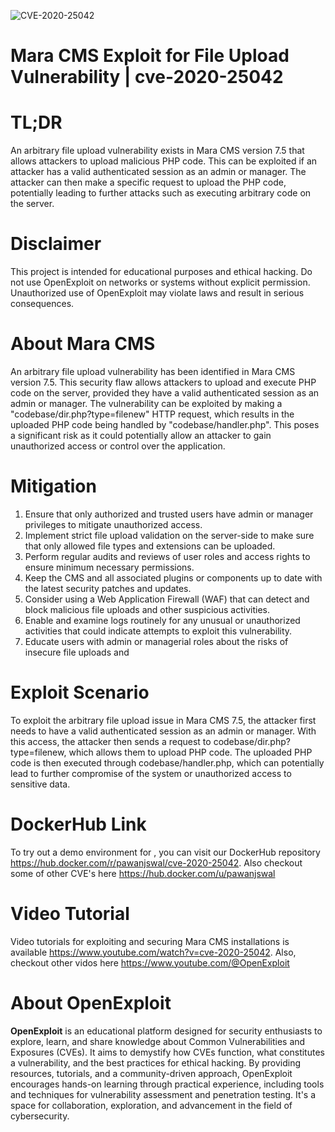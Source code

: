 ![CVE-2020-25042](https://raw.githubusercontent.com/pawanjswal/pawanjswal.github.io/master/cve/cve-2020-25042/assets/thumbnail.jpg)

# Mara CMS Exploit for File Upload Vulnerability | cve-2020-25042

# TL;DR
An arbitrary file upload vulnerability exists in Mara CMS version 7.5 that allows attackers to upload malicious PHP code. This can be exploited if an attacker has a valid authenticated session as an admin or manager. The attacker can then make a specific request to upload the PHP code, potentially leading to further attacks such as executing arbitrary code on the server.

# Disclaimer
This project is intended for educational purposes and ethical hacking. Do not use OpenExploit on networks or systems without explicit permission. Unauthorized use of OpenExploit may violate laws and result in serious consequences.

# About Mara CMS
An arbitrary file upload vulnerability has been identified in Mara CMS version 7.5. This security flaw allows attackers to upload and execute PHP code on the server, provided they have a valid authenticated session as an admin or manager. The vulnerability can be exploited by making a "codebase/dir.php?type=filenew" HTTP request, which results in the uploaded PHP code being handled by "codebase/handler.php". This poses a significant risk as it could potentially allow an attacker to gain unauthorized access or control over the application.

# Mitigation
1. Ensure that only authorized and trusted users have admin or manager privileges to mitigate unauthorized access.
2. Implement strict file upload validation on the server-side to make sure that only allowed file types and extensions can be uploaded.
3. Perform regular audits and reviews of user roles and access rights to ensure minimum necessary permissions.
4. Keep the CMS and all associated plugins or components up to date with the latest security patches and updates.
5. Consider using a Web Application Firewall (WAF) that can detect and block malicious file uploads and other suspicious activities.
6. Enable and examine logs routinely for any unusual or unauthorized activities that could indicate attempts to exploit this vulnerability.
7. Educate users with admin or managerial roles about the risks of insecure file uploads and

# Exploit Scenario
To exploit the arbitrary file upload issue in Mara CMS 7.5, the attacker first needs to have a valid authenticated session as an admin or manager. With this access, the attacker then sends a request to codebase/dir.php?type=filenew, which allows them to upload PHP code. The uploaded PHP code is then executed through codebase/handler.php, which can potentially lead to further compromise of the system or unauthorized access to sensitive data.

# DockerHub Link
To try out a demo environment for , you can visit our DockerHub repository https://hub.docker.com/r/pawanjswal/cve-2020-25042. Also checkout some of other CVE's here https://hub.docker.com/u/pawanjswal

# Video Tutorial
Video tutorials for exploiting  and securing Mara CMS installations is available https://www.youtube.com/watch?v=cve-2020-25042. Also, checkout other vidos here https://www.youtube.com/@OpenExploit

# About OpenExploit
**OpenExploit** is an educational platform designed for security enthusiasts to explore, learn, and share knowledge about Common Vulnerabilities and Exposures (CVEs). It aims to demystify how CVEs function, what constitutes a vulnerability, and the best practices for ethical hacking. By providing resources, tutorials, and a community-driven approach, OpenExploit encourages hands-on learning through practical experience, including tools and techniques for vulnerability assessment and penetration testing. It's a space for collaboration, exploration, and advancement in the field of cybersecurity.